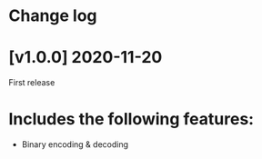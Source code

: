 # Change log

# [v1.0.0] 2020-11-20

First release

# Includes the following features:

* Binary encoding & decoding
